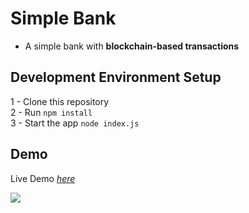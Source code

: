 # Simple Bank

* A simple bank with **blockchain-based transactions**


## Development Environment Setup

1 - Clone this repository<br />
2 - Run `npm install`<br />
3 - Start the app `node index.js`<br />

## Demo
Live Demo *[here](https://simple-bank.us-east.mybluemix.net/login)*

<img src="https://raw.githubusercontent.com/tresende/simple-bank/master/docs/ezgif-5-e4b447419795.gif" />
